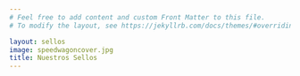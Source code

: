 ```yaml
---
# Feel free to add content and custom Front Matter to this file.
# To modify the layout, see https://jekyllrb.com/docs/themes/#overriding-theme-defaults

layout: sellos
image: speedwagoncover.jpg
title: Nuestros Sellos
---
```

